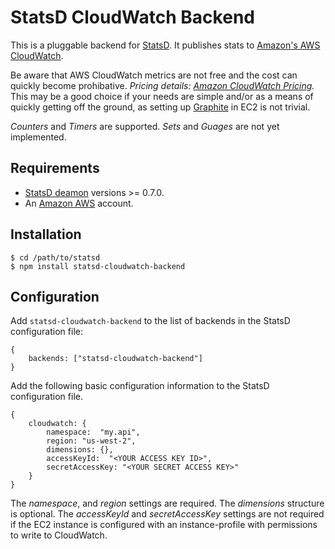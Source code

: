 # StatsD CloudWatch Backend

This is a pluggable backend for [StatsD](https://github.com/etsy/statsd). It publishes stats to [Amazon's AWS CloudWatch](http://aws.amazon.com/cloudwatch/).

Be aware that AWS CloudWatch metrics are not free and the cost can quickly become prohibative. *Pricing details: [Amazon CloudWatch Pricing](http://aws.amazon.com/cloudwatch/pricing/).* This may be a good choice if your needs are simple and/or as a means of quickly getting off the ground, as setting up [Graphite](http://graphite.wikidot.com/) in EC2 is not trivial.

*Counters* and *Timers* are supported. *Sets* and *Guages* are not yet implemented.

## Requirements

* [StatsD deamon](https://npmjs.org/package/statsd) versions >= 0.7.0.
* An [Amazon AWS](https://aws.amazon.com) account.

## Installation

    $ cd /path/to/statsd
    $ npm install statsd-cloudwatch-backend


## Configuration

Add `statsd-cloudwatch-backend` to the list of backends in the StatsD configuration file:

    {
        backends: ["statsd-cloudwatch-backend"]
    }

Add the following basic configuration information to the StatsD configuration file.

    {
        cloudwatch: {
            namespace:  "my.api",
            region: "us-west-2",
            dimensions: {},
            accessKeyId:  "<YOUR ACCESS KEY ID>",
            secretAccessKey: "<YOUR SECRET ACCESS KEY>"
        }
    }

The *namespace*, and *region* settings are required. The *dimensions* structure is optional. The *accessKeyId* and *secretAccessKey* settings are not required if the EC2 instance is configured with an instance-profile with permissions to write to CloudWatch.
